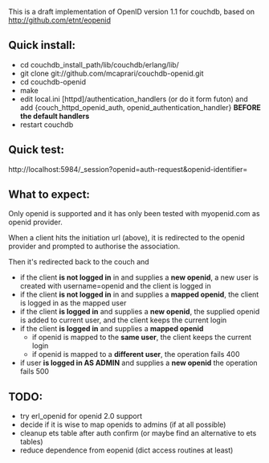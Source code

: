 This is a draft implementation of OpenID version 1.1 for couchdb,
based on http://github.com/etnt/eopenid


Quick install:
--------------
   * cd couchdb_install_path/lib/couchdb/erlang/lib/
   * git clone git://github.com/mcaprari/couchdb-openid.git
   * cd couchdb-openid
   * make
   * edit local.ini [httpd]/authentication_handlers (or do it form futon) and
	add {couch_httpd_openid_auth, openid_authentication_handler} **BEFORE the default handlers**
   * restart couchdb
  
Quick test:
----------
http://localhost:5984/_session?openid=auth-request&openid-identifier=<your openid>
	
What to expect:
---------------
Only openid is supported and it has only been tested with myopenid.com as openid provider.

When a client hits the initiation url (above), it is redirected to the openid provider
and prompted to authorise the association. 

Then it's redirected back to the couch and
   * if the client **is not logged in** in and supplies a **new openid**,
	a new user is created with username=openid and the client is logged in
   * if the client **is not logged in** in and supplies a **mapped openid**,
	the client is logged in as the mapped user
   * if the client **is logged in** and supplies a **new openid**,
	the supplied openid is added to current user, and the client keeps the current login
   * if the client **is logged in** and supplies a **mapped openid**
      * if openid is mapped to the **same user**, the client keeps the current login
      * if openid is mapped to a **different user**, the operation fails 400
   * if user **is logged in AS ADMIN** and supplies a **new openid** the operation fails 500
	

TODO:
----
   * try erl_openid for openid 2.0 support
   * decide if it is wise to map openids to admins (if at all possible)
   * cleanup ets table after auth confirm (or maybe find an alternative to ets tables)
   * reduce dependence from eopenid (dict access routines at least)
   